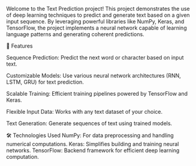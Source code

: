 Welcome to the Text Prediction project! This project demonstrates the use of deep learning techniques to predict and generate text based on a given input sequence. By leveraging powerful libraries like NumPy, Keras, and TensorFlow, the project implements a neural network capable of learning language patterns and generating coherent predictions.

🚀 Features

Sequence Prediction: Predict the next word or character based on input text.

Customizable Models: Use various neural network architectures (RNN, LSTM, GRU) for text prediction.

Scalable Training: Efficient training pipelines powered by TensorFlow and Keras.

Flexible Input Data: Works with any text dataset of your choice.

Text Generation: Generate sequences of text using trained models.

🛠️ Technologies Used
NumPy: For data preprocessing and handling numerical computations.
Keras: Simplifies building and training neural networks.
TensorFlow: Backend framework for efficient deep learning computation.
